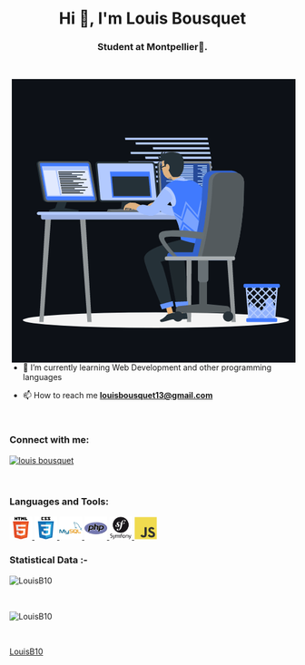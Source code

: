 <h1 align="center">Hi 👋, I'm Louis Bousquet</h1>
<h3 align="center">Student at Montpellier🌟.</h3>
<br>
<p><img align="right" src="https://github.com/LouisB10/LouisB10/blob/master/animation_500_kxa883sd.gif" alt="LouisB10" /></p>

- 🌱 I’m currently learning Web Development and other programming languages

- 📫 How to reach me **louisbousquet13@gmail.com**
<br>
<h3 align="left">Connect with me:</h3>
<p align="left">
  <a href="https://www.linkedin.com/in/louis-bousquet-7077aa281/" target="blank"><img align="center"
      src="https://raw.githubusercontent.com/rahuldkjain/github-profile-readme-generator/master/src/images/icons/Social/linked-in-alt.svg"
      alt="louis bousquet" height="30" width="40" /></a>
</p>

<br>

<h3 align="left">Languages and Tools:</h3>
<p align="left"><a href="https://www.w3.org/html/" target="_blank" rel="noreferrer">
  <img src="https://raw.githubusercontent.com/devicons/devicon/master/icons/html5/html5-original-wordmark.svg" alt="html5" width="40" height="40" />
</a>
<a href="https://www.w3.org/Style/CSS/" target="_blank" rel="noreferrer">
  <img src="https://raw.githubusercontent.com/devicons/devicon/master/icons/css3/css3-original-wordmark.svg" alt="css3" width="40" height="40" />
</a>
<a href="https://www.mysql.com/" target="_blank" rel="noreferrer">
  <img src="https://raw.githubusercontent.com/devicons/devicon/master/icons/mysql/mysql-original-wordmark.svg" alt="mysql" width="40" height="40" />
</a>
<a href="https://www.php.net/" target="_blank" rel="noreferrer">
  <img src="https://raw.githubusercontent.com/devicons/devicon/master/icons/php/php-original.svg" alt="php" width="40" height="40" />
</a>
<a href="https://symfony.com/" target="_blank" rel="noreferrer">
  <img src="https://raw.githubusercontent.com/devicons/devicon/master/icons/symfony/symfony-original-wordmark.svg" alt="symfony" width="40" height="40" />
</a>
<a href="https://developer.mozilla.org/en-US/docs/Web/JavaScript" target="_blank" rel="noreferrer">
  <img src="https://raw.githubusercontent.com/devicons/devicon/master/icons/javascript/javascript-original.svg" alt="javascript" width="40" height="40" />
</a>


<br>

<h3>Statistical Data :-</h3>
<p><img align="center"
    src="https://github-readme-stats.vercel.app/api/top-langs?username=LouisB10&show_icons=true&locale=en&bg_color=0d1117&text_color=ffffff&layout=compact"
    alt="LouisB10" 
    bg_color=#808080/></p>

<br>

<p><img align="center" src="https://github-readme-streak-stats.herokuapp.com/?user=LouisB10&theme=dark&background=0d1117&date_format=M%20j%5B%2C%20Y%5D" alt="LouisB10" /></p>
      
<p align="left"> <a href="https://twitter.com/" target="blank"><img
      src="https://img.shields.io/twitter/follow/?logo=twitter&style=for-the-badge" alt="" /></a> </p>

[LouisB10](https://github.com/LouisB10)
